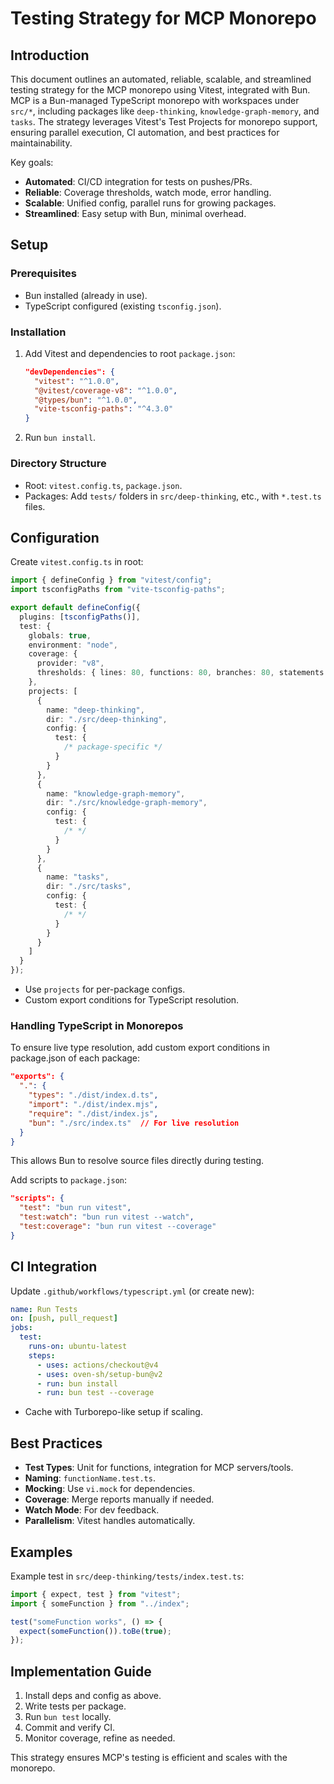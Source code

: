# Testing Strategy for MCP Monorepo

## Introduction

This document outlines an automated, reliable, scalable, and streamlined testing
strategy for the MCP monorepo using Vitest, integrated with Bun. MCP is a
Bun-managed TypeScript monorepo with workspaces under `src/*`, including
packages like `deep-thinking`, `knowledge-graph-memory`, and `tasks`. The
strategy leverages Vitest's Test Projects for monorepo support, ensuring
parallel execution, CI automation, and best practices for maintainability.

Key goals:

- **Automated**: CI/CD integration for tests on pushes/PRs.
- **Reliable**: Coverage thresholds, watch mode, error handling.
- **Scalable**: Unified config, parallel runs for growing packages.
- **Streamlined**: Easy setup with Bun, minimal overhead.

## Setup

### Prerequisites

- Bun installed (already in use).
- TypeScript configured (existing `tsconfig.json`).

### Installation

1. Add Vitest and dependencies to root `package.json`:

   ```json
   "devDependencies": {
     "vitest": "^1.0.0",
     "@vitest/coverage-v8": "^1.0.0",
     "@types/bun": "^1.0.0",
     "vite-tsconfig-paths": "^4.3.0"
   }
   ```

2. Run `bun install`.

### Directory Structure

- Root: `vitest.config.ts`, `package.json`.
- Packages: Add `tests/` folders in `src/deep-thinking`, etc., with `*.test.ts`
  files.

## Configuration

Create `vitest.config.ts` in root:

```ts
import { defineConfig } from "vitest/config";
import tsconfigPaths from "vite-tsconfig-paths";

export default defineConfig({
  plugins: [tsconfigPaths()],
  test: {
    globals: true,
    environment: "node",
    coverage: {
      provider: "v8",
      thresholds: { lines: 80, functions: 80, branches: 80, statements: 80 }
    },
    projects: [
      {
        name: "deep-thinking",
        dir: "./src/deep-thinking",
        config: {
          test: {
            /* package-specific */
          }
        }
      },
      {
        name: "knowledge-graph-memory",
        dir: "./src/knowledge-graph-memory",
        config: {
          test: {
            /* */
          }
        }
      },
      {
        name: "tasks",
        dir: "./src/tasks",
        config: {
          test: {
            /* */
          }
        }
      }
    ]
  }
});
```

- Use `projects` for per-package configs.
- Custom export conditions for TypeScript resolution.

### Handling TypeScript in Monorepos

To ensure live type resolution, add custom export conditions in package.json of
each package:

```json
"exports": {
  ".": {
    "types": "./dist/index.d.ts",
    "import": "./dist/index.mjs",
    "require": "./dist/index.js",
    "bun": "./src/index.ts"  // For live resolution
  }
}
```

This allows Bun to resolve source files directly during testing.

Add scripts to `package.json`:

```json
"scripts": {
  "test": "bun run vitest",
  "test:watch": "bun run vitest --watch",
  "test:coverage": "bun run vitest --coverage"
}
```

## CI Integration

Update `.github/workflows/typescript.yml` (or create new):

```yaml
name: Run Tests
on: [push, pull_request]
jobs:
  test:
    runs-on: ubuntu-latest
    steps:
      - uses: actions/checkout@v4
      - uses: oven-sh/setup-bun@v2
      - run: bun install
      - run: bun test --coverage
```

- Cache with Turborepo-like setup if scaling.

## Best Practices

- **Test Types**: Unit for functions, integration for MCP servers/tools.
- **Naming**: `functionName.test.ts`.
- **Mocking**: Use `vi.mock` for dependencies.
- **Coverage**: Merge reports manually if needed.
- **Watch Mode**: For dev feedback.
- **Parallelism**: Vitest handles automatically.

## Examples

Example test in `src/deep-thinking/tests/index.test.ts`:

```ts
import { expect, test } from "vitest";
import { someFunction } from "../index";

test("someFunction works", () => {
  expect(someFunction()).toBe(true);
});
```

## Implementation Guide

1. Install deps and config as above.
2. Write tests per package.
3. Run `bun test` locally.
4. Commit and verify CI.
5. Monitor coverage, refine as needed.

This strategy ensures MCP's testing is efficient and scales with the monorepo.
